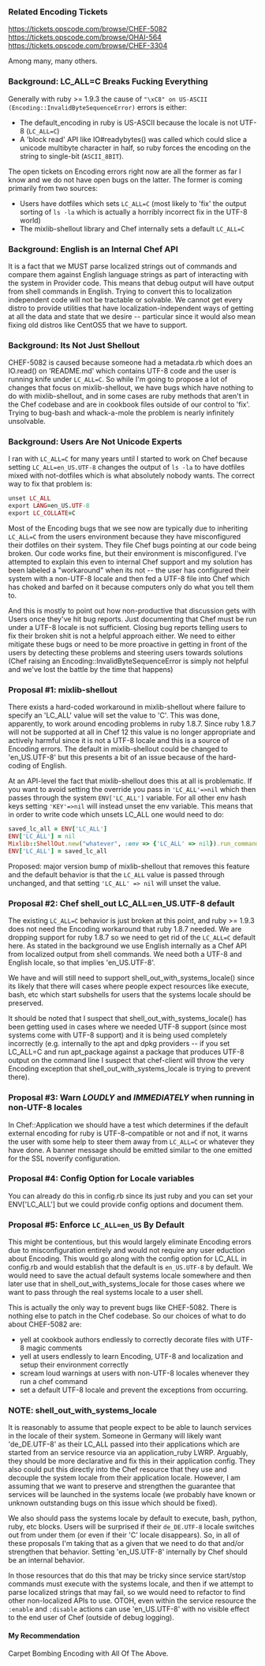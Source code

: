 ### Related Encoding Tickets

https://tickets.opscode.com/browse/CHEF-5082
https://tickets.opscode.com/browse/OHAI-564
https://tickets.opscode.com/browse/CHEF-3304

Among many, many others.

### Background: LC_ALL=C Breaks Fucking Everything

Generally with ruby >= 1.9.3 the cause of `"\xC8" on US-ASCII
(Encoding::InvalidByteSequenceError)` errors is either:

* The default_encoding in ruby is US-ASCII because the locale is not UTF-8
  (`LC_ALL=C`)
* A 'block read' API like IO#readybytes() was called which could slice a
  unicode multibyte character in half, so ruby forces the encoding on the
  string to single-bit (`ASCII_8BIT`).

The open tickets on Encoding errors right now are all the former as far I know
and we do not have open bugs on the latter.  The former is coming primarily
from two sources:

* Users have dotfiles which sets `LC_ALL=C` (most likely to 'fix' the output
  sorting of `ls -la` which is actually a horribly incorrect fix in the UTF-8
  world)
* The mixlib-shellout library and Chef internally sets a default `LC_ALL=C`

### Background: English is an Internal Chef API

It is a fact that we MUST parse localized strings out of commands and compare
them against English language strings as part of interacting with the system in
Provider code.  This means that debug output will have output from shell
commands in English.  Trying to convert this to localization independent code
will not be tractable or solvable.  We cannot get every distro to provide
utilities that have localization-independent ways of getting at all the data
and state that we desire -- particular since it would also mean fixing old
distros like CentOS5 that we have to support.

### Background: Its Not Just Shellout

CHEF-5082 is caused because someone had a metadata.rb which does an IO.read()
on 'README.md' which contains UTF-8 code and the user is running knife under
`LC_ALL=C`.  So while I'm going to propose a lot of changes that focus on
mixlib-shellout, we have bugs which have nothing to do with mixlib-shellout,
and in some cases are ruby methods that aren't in the Chef codebase and are in
cookbook files outside of our control to 'fix'.  Trying to bug-bash and
whack-a-mole the problem is nearly infinitely unsolvable.

### Background: Users Are Not Unicode Experts

I ran with `LC_ALL=C` for many years until I started to work on Chef because
setting `LC_ALL=en_US.UTF-8` changes the output of `ls -la` to have dotfiles
mixed with not-dotfiles which is what absolutely nobody wants.  The correct way
to fix that problem is:

```ruby 
unset LC_ALL
export LANG=en_US.UTF-8
export LC_COLLATE=C
```

Most of the Encoding bugs that we see now are typically due to inheriting
`LC_ALL=C` from the users environment because they have misconfigured their
dotfiles on their system.  They file Chef bugs pointing at our code being
broken.  Our code works fine, but their environment is misconfigured.  I've
attempted to explain this even to internal Chef support and my solution has been
labeled a "workaround" when its not -- the user has configured their system
with a non-UTF-8 locale and then fed a UTF-8 file into Chef which has choked
and barfed on it because computers only do what you tell them to.

And this is mostly to point out how non-productive that discussion gets with
Users once they've hit bug reports.  Just documenting that Chef must be run
under a UTF-8 locale is not sufficient.  Closing bug reports telling users to
fix their broken shit is not a helpful approach either.  We need to either
mitigate these bugs or need to be more proactive in getting in front of the
users by detecting these problems and steering users towards solutions (Chef
raising an Encoding::InvalidByteSequenceError is simply not helpful and we've
lost the battle by the time that happens)

### Proposal #1: mixlib-shellout

There exists a hard-coded workaround in mixlib-shellout where failure to
specify an 'LC_ALL' value will set the value to 'C'.  This was done,
apparently, to work around encoding problems in ruby 1.8.7.  Since ruby 1.8.7
will not be supported at all in Chef 12 this value is no longer appropriate and
actively harmful since it is not a UTF-8 locale and this is a source of
Encoding errors.  The default in mixlib-shellout could be changed to
'en_US.UTF-8' but this presents a bit of an issue because of the hard-coding of
English.

At an API-level the fact that mixlib-shellout does this at all is problematic.
If you want to avoid setting the override you pass in `'LC_ALL'=>nil` which
then passes through the system `ENV['LC_ALL']` variable.  For all other env
hash keys setting `'KEY'=>nil` will instead unset the env variable.  This means
that in order to write code which unsets LC_ALL one would need to do:

```ruby
saved_lc_all = ENV['LC_ALL']
ENV['LC_ALL'] = nil
Mixlib::ShellOut.new("whatever", :env => {'LC_ALL' => nil}).run_command
ENV['LC_ALL'] = saved_lc_all
```

Proposed:  major version bump of mixlib-shellout that removes this feature and
the default behavior is that the `LC_ALL` value is passed through unchanged,
and that setting `'LC_ALL' => nil` will unset the value.

### Proposal #2: Chef shell_out LC_ALL=en_US.UTF-8 default

The existing `LC_ALL=C` behavior is just broken at this point, and ruby >=
1.9.3 does not need the Encoding workaround that ruby 1.8.7 needed.  We are
dropping support for ruby 1.8.7 so we need to get rid of the `LC_ALL=C` default
here.  As stated in the background we use English internally as a Chef API from
localized output from shell commands.  We need both a UTF-8 and English locale,
so that implies 'en_US.UTF-8'.

We have and will still need to support shell_out_with_systems_locale() since
its likely that there will cases where people expect resources like execute,
bash, etc which start subshells for users that the systems locale should be
preserved.

It should be noted that I suspect that shell_out_with_systems_locale() has been
getting used in cases where we needed UTF-8 support (since most systems come
with UTF-8 support) and it is being used completely incorrectly (e.g.
internally to the apt and dpkg providers -- if you set LC_ALL=C and run
apt_package against a package that produces UTF-8 output on the command line I
suspect that chef-client will throw the very Encoding exception that
shell_out_with_systems_locale is trying to prevent there).

### Proposal #3:  Warn *LOUDLY* and *IMMEDIATELY*  when running in non-UTF-8 locales

In Chef::Application we should have a test which determines if the default
external encoding for ruby is UTF-8-compatible or not and if not, it warns the
user with some help to steer them away from `LC_ALL=C` or whatever they have
done.  A banner message should be emitted similar to the one emitted for the
SSL noverify configuration.

### Proposal #4:  Config Option for Locale variables

You can already do this in config.rb since its just ruby and you can set your
ENV['LC_ALL'] but we could provide config options and document them.

### Proposal #5:  Enforce `LC_ALL=en_US` By Default

This might be contentious, but this would largely eliminate Encoding errors due
to misconfiguration entirely and would not require any user eduction about
Encoding.  This would go along with the config option for LC_ALL in config.rb
and would establish that the default is `en_US.UTF-8` by default.  We would
need to save the actual default systems locale somewhere and then later use
that in shell_out_with_systems_locale for those cases where we want to pass
through the real systems locale to a user shell.

This is actually the only way to prevent bugs like CHEF-5082.  There is nothing
else to patch in the Chef codebase.  So our choices of what to do about CHEF-5082
are:

- yell at cookbook authors endlessly to correctly decorate files with UTF-8
  magic comments
- yell at users endlessly to learn Encoding, UTF-8 and localization and setup
  their environment correctly
- scream loud warnings at users with non-UTF-8 locales whenever they run a chef
  command
- set a default UTF-8 locale and prevent the exceptions from occurring.

### NOTE:  shell_out_with_systems_locale

It is reasonably to assume that people expect to be able to launch services in
the locale of their system.  Someone in Germany will likely want 'de_DE.UTF-8'
as their LC_ALL passed into their applications which are started from an
service resource via an application_ruby LWRP.  Arguably, they should be more
declarative and fix this in their application config.  They also could put
this directly into the Chef resource that they use and decouple the system
locale from their application locale.  However, I am assuming that we want to
preserve and strengthen the guarantee that services will be launched in the
systems locale (we probably have known or unknown outstanding bugs on this
issue which should be fixed).

We also should pass the systems locale by default to execute, bash, python, ruby,
etc blocks.  Users will be surprised if their `de_DE.UTF-8` locale switches
out from under them (or even if their 'C' locale disappears).  So, in all of
these proposals I'm taking that as a given that we need to do that and/or
strengthen that behavior.  Setting 'en_US.UTF-8' internally by Chef should be
an internal behavior.

In those resources that do this that may be tricky since service start/stop
commands must execute with the systems locale, and then if we attempt to
parse localized strings that may fail, so we would need to refactor to
find other non-localized APIs to use.  OTOH, even within the service resource
the `:enable` and `:disable` actions can use 'en_US.UTF-8' with no visible
effect to the end user of Chef (outside of debug logging).

#### My Recommendation

Carpet Bombing Encoding with All Of The Above.



